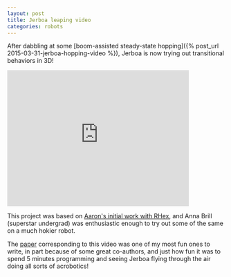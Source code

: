 ```yaml
---
layout: post
title: Jerboa leaping video
categories: robots
---
```


After dabbling at some [boom-assisted steady-state hopping]({% post_url 2015-03-31-jerboa-hopping-video %}), Jerboa is now trying out transitional behaviors in 3D!

<iframe width="420" height="315" src="https://www.youtube.com/embed/0p-ye6bSqbc" frameborder="0" allowfullscreen></iframe>

This project was based on [Aaron's initial work with RHex](http://kodlab.seas.upenn.edu/Aaron/ICRA2013), and Anna Brill (superstar undergrad) was enthusiastic enough to try out some of the same on a much hokier robot. 

The [paper](http://kodlab.seas.upenn.edu/Avik/IROS15) corresponding to this video was one of my most fun ones to write, in part because of some great co-authors, and just how fun it was to spend 5 minutes programming and seeing Jerboa flying through the air doing all sorts of acrobotics!